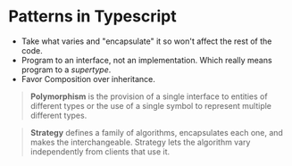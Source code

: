 # Patterns in Typescript

+ Take what varies and "encapsulate" it so won't affect the rest of the code.
+ Program to an interface, not an implementation. Which really means program to a _supertype_.
+ Favor Composition over inheritance.

> **Polymorphism** is the provision of a single interface to entities of different types or the use of a single symbol to represent multiple different types.

> **Strategy** defines a family of algorithms, encapsulates each one, and makes the interchangeable. Strategy lets the algorithm vary independently from clients that use it.
